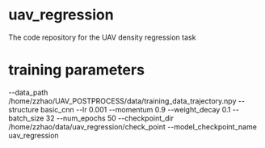 # uav_regression
The code repository for the UAV density regression task

# training parameters
--data_path
/home/zzhao/UAV_POSTPROCESS/data/training_data_trajectory.npy
--structure
basic_cnn
--lr
0.001
--momentum
0.9
--weight_decay
0.1
--batch_size
32
--num_epochs
50
--checkpoint_dir
/home/zzhao/data/uav_regression/check_point
--model_checkpoint_name
uav_regression
